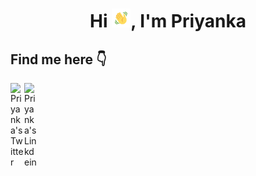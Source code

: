 <h1 align="center">Hi <img src="https://github.com/priyanka0906/priyanka0906/blob/main/gifs/hi.gif" width="30px">, I'm Priyanka </h1>

## Find me here 👇
<a href="https://twitter.com/priyank56393129">
  <img align="left" alt="Priyanka's Twitter" width="22px" src="https://img.icons8.com/cotton/45/000000/twitter.png" />
</a>
<a href="https://www.linkedin.com/in/priyanka-a455a6192/">
  <img align="left" alt="Priyanka's Linkdein" width="22px" src="https://img.icons8.com/cute-clipart/45/000000/linkedin.png" />
</a>
